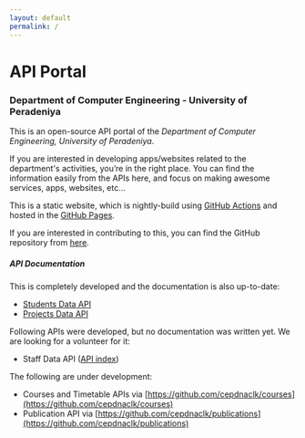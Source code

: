 ```yaml
---
layout: default
permalink: /
---
```


# API Portal
### Department of Computer Engineering - University of Peradeniya

This is an open-source API portal of the *Department of Computer Engineering, University of Peradeniya*.

If you are interested in developing apps/websites related to the department's activities, you’re in the right place. You can find the information easily from the APIs here, and focus on making awesome services, apps, websites, etc...

This is a static website, which is nightly-build using [GitHub Actions](https://github.com/features/actions) and hosted in the [GitHub Pages](https://pages.github.com/).

If you are interested in contributing to this, you can find the GitHub repository from [here](https://github.com/cepdnaclk/api.ce.pdn.ac.lk).


##### API Documentation

This is completely developed and the documentation is also up-to-date:
- [Students Data API](./docs/students/)
- [Projects Data API](./docs/projects/)

Following APIs were developed, but no documentation was written yet. We are looking for a volunteer for it:
- Staff Data API ([API index](./people/v1/staff/))

The following are under development:
- Courses and Timetable APIs via [https://github.com/cepdnaclk/courses](https://github.com/cepdnaclk/courses)
- Publication API via [https://github.com/cepdnaclk/publications](https://github.com/cepdnaclk/publications)
